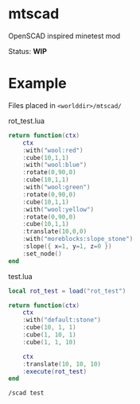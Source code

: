 # mtscad

OpenSCAD inspired minetest mod

Status: **WIP**

# Example

Files placed in `<worlddir>/mtscad/`

rot_test.lua
```lua
return function(ctx)
    ctx
    :with("wool:red")
    :cube(10,1,1)
    :with("wool:blue")
    :rotate(0,90,0)
    :cube(10,1,1)
    :with("wool:green")
    :rotate(0,90,0)
    :cube(10,1,1)
    :with("wool:yellow")
    :rotate(0,90,0)
    :cube(10,1,1)
    :translate(10,0,0)
    :with("moreblocks:slope_stone")
    :slope({ x=1, y=1, z=0 })
    :set_node()
end
```

test.lua
```lua
local rot_test = load("rot_test")

return function(ctx)
    ctx
    :with("default:stone")
    :cube(10, 1, 1)
    :cube(1, 10, 1)
    :cube(1, 1, 10)

    ctx
    :translate(10, 10, 10)
    :execute(rot_test)
end
```

```
/scad test
```